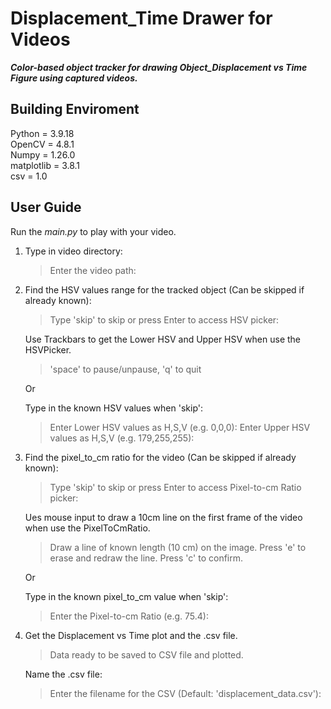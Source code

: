 # Displacement_Time Drawer for Videos
 ***Color-based object tracker for drawing Object_Displacement vs Time Figure using captured videos.***

## Building Enviroment
Python = 3.9.18\
OpenCV = 4.8.1\
Numpy = 1.26.0\
matplotlib = 3.8.1\
csv = 1.0

## User Guide
Run the _main.py_ to play with your video.

1. Type in video directory:
    > Enter the video path: 

2. Find the HSV values range for the tracked object (Can be skipped if already known):
    > Type 'skip' to skip or press Enter to access HSV picker: 

    Use Trackbars to get the Lower HSV and Upper HSV when use the HSVPicker.
    > 'space' to pause/unpause, 'q' to quit

    Or

    Type in the known HSV values when 'skip':
    > Enter Lower HSV values as H,S,V (e.g. 0,0,0): 
    > Enter Upper HSV values as H,S,V (e.g. 179,255,255): 

3. Find the pixel_to_cm ratio for the video (Can be skipped if already known):
    > Type 'skip' to skip or press Enter to access Pixel-to-cm Ratio picker: 

    Ues mouse input to draw a 10cm line on the first frame of the video when use the PixelToCmRatio.
    > Draw a line of known length (10 cm) on the image. Press 'e' to erase and redraw the line. Press 'c' to confirm.

    Or

    Type in the known pixel_to_cm value when 'skip':
    > Enter the Pixel-to-cm Ratio (e.g. 75.4): 

4. Get the Displacement vs Time plot and the .csv file.
    > Data ready to be saved to CSV file and plotted.

    Name the .csv file:
    > Enter the filename for the CSV (Default: 'displacement_data.csv'): 
